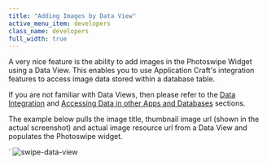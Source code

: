 ```yaml
---
title: "Adding Images by Data View"
active_menu_item: developers
class_name: developers
full_width: true
---
```



A very nice feature is the ability to add images in the Photoswipe Widget using a Data View. This enables you to use Application Craft's integration features to access image data stored within a database table.

If you are not familiar with Data Views, then please refer to the [Data Integration](/developers/user-guide/product-guide/advanced-features/data-integration-reporting-dashboards/) and [Accessing Data in other Apps and Databases](/developers/user-guide/product-guide/advanced-features/accessing-data-in-other-apps-databases-and-apis/) sections.

The example below pulls the image title, thumbnail image url (shown in the actual screenshot) and actual image resource url from a Data View and populates the Photoswipe widget.

\` ![swipe-data-view](/img/docs/swipe-data-view.zoom74.png)
